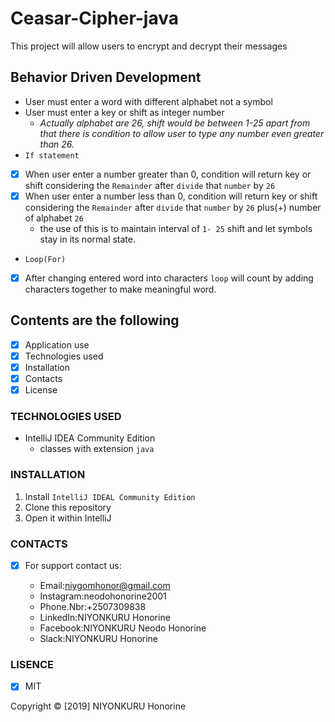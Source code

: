 # Ceasar-Cipher-java
This project will allow users to encrypt and decrypt their messages

## Behavior Driven Development
  
  * User must enter a word with different alphabet not a symbol
  * User must enter a key or shift  as integer number
    + _Actually alphabet are 26, shift would be between 1-25 apart from that there is condition to allow user to type 
    any number even greater than 26._
 * `If statement`  
 - [x]  When user enter a number greater than 0, condition will return key or shift considering the `Remainder` after
  `divide` that `number` by `26`  
 - [x]  When user enter a number less than 0, condition will return key or shift considering the `Remainder` after 
 `divide` that `number` by `26` plus(+) number of alphabet `26` 
    + the use of this is to maintain interval of `1- 25`  shift and let symbols stay in its normal state.
  + `Loop(For)`
  
- [x]  After changing entered word into characters `loop` will count by adding characters together to make meaningful word.

## Contents are the following
  - [x] Application use
  - [x]  Technologies used
  - [x]  Installation
  - [x]  Contacts
  - [x]  License

 ### TECHNOLOGIES USED
 + IntelliJ IDEA Community Edition
    + classes with extension `java`
    
  ### INSTALLATION
 
 1. Install  `IntelliJ IDEAL Community Edition`
 2. Clone this repository
 3. Open it within IntelliJ
   
  ### CONTACTS
  
  
- [X]  For support contact us:

     +  Email:niygomhonor@gmail.com
     +  Instagram:neodohonorine2001
     +  Phone.Nbr:+2507309838
     +  LinkedIn:NIYONKURU Honorine
     +  Facebook:NIYONKURU Neodo Honorine
     +  Slack:NIYONKURU Honorine
### LISENCE
- [x] MIT

Copyright &copy; [2019] NIYONKURU Honorine